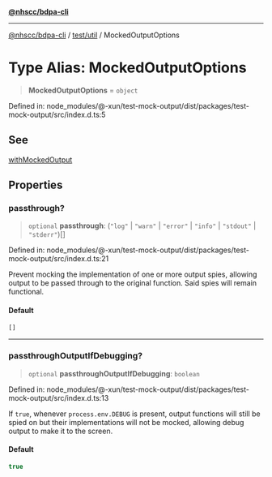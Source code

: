 [**@nhscc/bdpa-cli**](../../../README.md)

***

[@nhscc/bdpa-cli](../../../README.md) / [test/util](../README.md) / MockedOutputOptions

# Type Alias: MockedOutputOptions

> **MockedOutputOptions** = `object`

Defined in: node\_modules/@-xun/test-mock-output/dist/packages/test-mock-output/src/index.d.ts:5

## See

[withMockedOutput](../functions/withMockedOutput.md)

## Properties

### passthrough?

> `optional` **passthrough**: (`"log"` \| `"warn"` \| `"error"` \| `"info"` \| `"stdout"` \| `"stderr"`)[]

Defined in: node\_modules/@-xun/test-mock-output/dist/packages/test-mock-output/src/index.d.ts:21

Prevent mocking the implementation of one or more output spies, allowing
output to be passed through to the original function. Said spies will
remain functional.

#### Default

```ts
[]
```

***

### passthroughOutputIfDebugging?

> `optional` **passthroughOutputIfDebugging**: `boolean`

Defined in: node\_modules/@-xun/test-mock-output/dist/packages/test-mock-output/src/index.d.ts:13

If `true`, whenever `process.env.DEBUG` is present, output functions will
still be spied on but their implementations will not be mocked, allowing
debug output to make it to the screen.

#### Default

```ts
true
```
